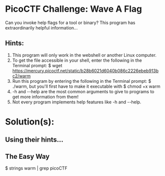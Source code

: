 # PicoCTF Challenge: Wave A Flag

Can you invoke help flags for a tool or binary? This program has extraordinarily helpful information...

## Hints:

1.  This program will only work in the webshell or another Linux computer.
2.  To get the file accessible in your shell, enter the following in the Terminal prompt: 
    $ wget https://mercury.picoctf.net/static/b28b6021d6040b086c2226ebeb913bc2/warm
3.  Run this program by entering the following in the Terminal prompt: $ ./warm, but you'll first have to make it executable with $ chmod +x warm
4.  -h and --help are the most common arguments to give to programs to get more information from them!
5.  Not every program implements help features like -h and --help.

# Solution(s):

## Using their hints...



## The Easy Way

$ strings warm | grep picoCTF
